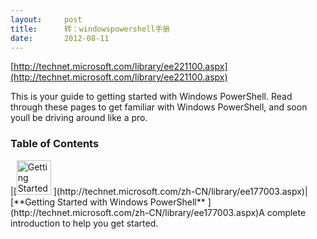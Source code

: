 ```yaml
---
layout:     post
title:      转：windowspowershell手册
date:       2012-08-11
---
```

[http://technet.microsoft.com/library/ee221100.aspx](http://technet.microsoft.com/library/ee221100.aspx)

This is your guide to getting started with Windows PowerShell. Read through these pages to get familiar with Windows PowerShell, and soon youll be driving around like a pro.

### Table of Contents
<td class="innercol" style="width: 55%;" valign="top"><table border="0" cellspacing="0" cellpadding="5"><tbody><tr valign="top">|[<img src="http://i.technet.microsoft.com/dynimg/IC309170.gif" alt="Getting Started with Windows PowerShell" width="55" height="55" /> ](http://technet.microsoft.com/zh-CN/library/ee177003.aspx)|[**Getting Started with Windows PowerShell** ](http://technet.microsoft.com/zh-CN/library/ee177003.aspx)A complete introduction to help you get started.                                             
